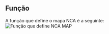 ## Função
A função que define o mapa NCA é a seguinte:
![Função que define NCA MAP](https://i.imgur.com/Rtf2PcE.png)
